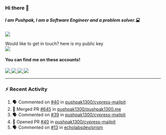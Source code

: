 ### Hi there 👋


##### I am Pushpak, I am a Software Engineer and a problem solver.💻

![](https://komarev.com/ghpvc/?username=pushpak1300)

 Would like to get in touch? here is my public key 
 <br> <a href='https://keybase.io/pushpak1300'><img src="https://img.shields.io/keybase/pgp/pushpak1300?color=pinl&label=PGP&style=for-the-badge"/></a></br>
#### You can find me on these accounts!
<p>
<a href='https://twitter.com/pushpak1300'><a href="https://pushpak1300.me/" target="_blank">
  <img src="https://img.shields.io/badge/website-%23E34F26.svg?&style=for-the-badge" />
</a> 
 
 <a href="https://twitter.com/pushpak1300" target="_blank">
  <img src="https://img.shields.io/badge/twitter-%231DA1F2.svg?&style=for-the-badge&logo=twitter&logoColor=white" />
</a> 

<a href="https://www.linkedin.com/in/pushpak-c-286b17b1/" target="_blank">
  <img src="https://img.shields.io/badge/linkedin-%230077B5.svg?&style=for-the-badge&logo=linkedin&logoColor=white" />
</a> 

<a href="https://dev.to/pushpak1300/" target="_blank">
  <img src="http://img.shields.io/badge/dev.to-gray?style=for-the-badge&logo=dev.to&?logoColor=white?logoWidth=100?label=" />
</a> 


</p>

---

### ⚡ Recent Activity

<!--START_SECTION:activity-->
1. 🗣 Commented on [#40](https://github.com/pushpak1300/cypress-mailpit/pull/40#issuecomment-2428575015) in [pushpak1300/cypress-mailpit](https://github.com/pushpak1300/cypress-mailpit)
2. 🎉 Merged PR [#645](https://github.com/pushpak1300/pushpak1300.me/pull/645) in [pushpak1300/pushpak1300.me](https://github.com/pushpak1300/pushpak1300.me)
3. 🗣 Commented on [#39](https://github.com/pushpak1300/cypress-mailpit/issues/39#issuecomment-2425219678) in [pushpak1300/cypress-mailpit](https://github.com/pushpak1300/cypress-mailpit)
4. 💪 Opened PR [#40](https://github.com/pushpak1300/cypress-mailpit/pull/40) in [pushpak1300/cypress-mailpit](https://github.com/pushpak1300/cypress-mailpit)
5. 🗣 Commented on [#13](https://github.com/echolabsdev/prism/pull/13#issuecomment-2416285481) in [echolabsdev/prism](https://github.com/echolabsdev/prism)
<!--END_SECTION:activity-->

